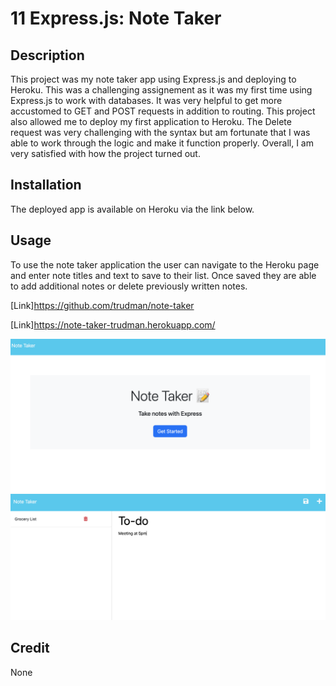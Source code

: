 # 11 Express.js: Note Taker

## Description

This project was my note taker app using Express.js and deploying to Heroku. This was a challenging assignement as it was my first time using Express.js to work with databases. It was very helpful to get more accustomed to GET and POST requests in addition to routing. This project also allowed me to deploy my first application to Heroku. The Delete request was very challenging with the syntax but am fortunate that I was able to work through the logic and make it function properly. Overall, I am very satisfied with how the project turned out.

## Installation

The deployed app is available on Heroku via the link below.

## Usage

To use the note taker application the user can navigate to the Heroku page and enter note titles and text to save to their list. Once saved they are able to add additional notes or delete previously written notes.

[Link]https://github.com/trudman/note-taker

[Link]https://note-taker-trudman.herokuapp.com/

![Screenshot](assets/images/Screenshot%202023-01-19%20at%205.09.26%20PM.png)
![Screenshot](assets/images/Screenshot%202023-01-19%20at%205.10.35%20PM.png)

## Credit

None
